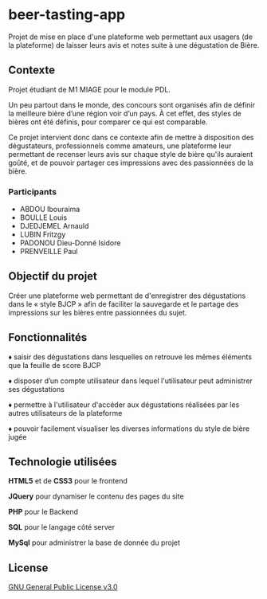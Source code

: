 # beer-tasting-app

Projet de mise en place d'une plateforme web permettant aux usagers (de la plateforme) de laisser leurs avis et notes suite à une dégustation de Bière.

## **Contexte**

Projet étudiant de M1 MIAGE pour le module PDL.

Un peu partout dans le monde, des concours sont organisés afin de définir la meilleure bière d’une région voir d’un pays. À cet effet, des styles de bières ont été définis, pour comparer ce qui est comparable.

Ce projet intervient donc dans ce contexte afin de mettre à disposition des dégustateurs, professionnels comme amateurs, une plateforme leur permettant de recenser leurs avis sur chaque style de bière qu'ils auraient goûté, et de pouvoir partager ces impressions avec des passionnées de la bière.

### **Participants**

- ABDOU Ibouraima
- BOULLE Louis
- DJEDJEMEL Arnauld
- LUBIN Fritzgy
- PADONOU Dieu-Donné Isidore
- PRENVEILLE Paul

## **Objectif du projet**

Créer une plateforme web permettant de d'enregistrer des dégustations dans le « style BJCP » afin de faciliter la sauvegarde et le partage des impressions sur les bières entre passionnées du sujet.

## Fonctionnalités

♦ saisir des dégustations dans lesquelles on retrouve les mêmes
éléments que la feuille de score BJCP

♦ disposer d’un compte utilisateur dans lequel l'utilisateur peut administrer ses
dégustations

♦ permettre à l'utilisateur d'accéder aux dégustations réalisées par les autres utilisateurs de
la plateforme

♦ pouvoir facilement visualiser les diverses informations du style de bière jugée

## Technologie utilisées

**HTML5** et de **CSS3** pour le frontend

**JQuery** pour dynamiser le contenu des pages du site

**PHP** pour le Backend

**SQL** pour le langage côté server

**MySql** pour administrer la base de donnée du projet

## License

[ GNU General Public License v3.0](https://choosealicense.com/licenses/gpl-3.0/)
